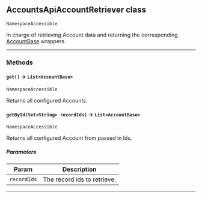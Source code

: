 ## AccountsApiAccountRetriever class

`NamespaceAccessible`

In charge of retrieving Account data and returning the corresponding [AccountBase](apis/AccountsApi/AccountBase.md) wrappers.

---
### Methods
<!-- panels:start -->
<!-- div:left-panel -->
#### `get()` → `List<AccountBase>`

`NamespaceAccessible`

Returns all configured Accounts.

<!-- panels:end -->
<!-- panels:start -->
<!-- div:left-panel -->
#### `getById(Set<String> recordIds)` → `List<AccountBase>`

`NamespaceAccessible`

Returns all configured Account from passed in Ids.

##### Parameters
|Param|Description|
|-----|-----------|
|`recordIds` |  The record ids to retrieve. |

<!-- panels:end -->
---

